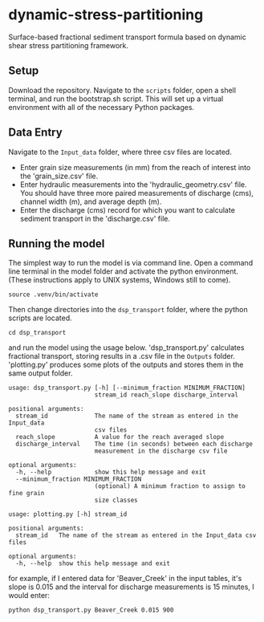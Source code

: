 # dynamic-stress-partitioning
Surface-based fractional sediment transport formula based on dynamic shear stress partitioning framework.

## Setup
Download the repository. Navigate to the `scripts` folder, open a shell terminal, and run the bootstrap.sh script. This 
will set up a virtual environment with all of the necessary Python packages.

## Data Entry
Navigate to the `Input_data` folder, where three csv files are located. 
- Enter grain size measurements (in mm) from the reach of interest into the 'grain_size.csv' file. 
- Enter hydraulic measurements into the 'hydraulic_geometry.csv' file. You should have three more paired measurements
of discharge (cms), channel width (m), and average depth (m).
- Enter the discharge (cms) record for which you want to calculate sediment transport in the 'discharge.csv' file. 

## Running the model
The simplest way to run the model is via command line. Open a command line terminal in the model folder and activate the 
python environment. (These instructions apply to UNIX systems, Windows still to come).

```commandline
source .venv/bin/activate
```
Then change directories into the `dsp_transport` folder, where the python scripts are located.

```commandline
cd dsp_transport
```

and run the model using the usage below. 'dsp_transport.py' calculates fractional transport, storing results in a .csv 
file in the `Outputs` folder. 'plotting.py' produces some plots of the outputs and stores them in the same output 
folder.

```
usage: dsp_transport.py [-h] [--minimum_fraction MINIMUM_FRACTION]
                        stream_id reach_slope discharge_interval

positional arguments:
  stream_id             The name of the stream as entered in the Input_data
                        csv files
  reach_slope           A value for the reach averaged slope
  discharge_interval    The time (in seconds) between each discharge
                        measurement in the discharge csv file

optional arguments:
  -h, --help            show this help message and exit
  --minimum_fraction MINIMUM_FRACTION
                        (optional) A minimum fraction to assign to fine grain
                        size classes

```

```
usage: plotting.py [-h] stream_id

positional arguments:
  stream_id   The name of the stream as entered in the Input_data csv files

optional arguments:
  -h, --help  show this help message and exit

```

for example, if I entered data for 'Beaver_Creek' in the input tables, it's slope is 0.015 and the interval for 
discharge measurements is 15 minutes, I would enter:

```commandline
python dsp_transport.py Beaver_Creek 0.015 900
```